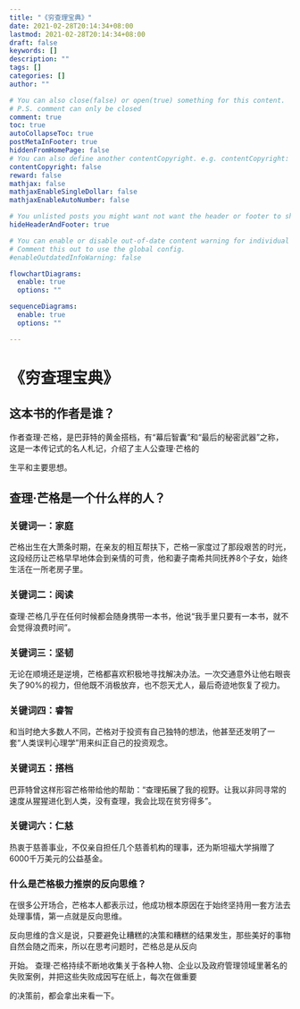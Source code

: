 ```yaml
---
title: "《穷查理宝典》"
date: 2021-02-28T20:14:34+08:00
lastmod: 2021-02-28T20:14:34+08:00
draft: false
keywords: []
description: ""
tags: []
categories: []
author: ""

# You can also close(false) or open(true) something for this content.
# P.S. comment can only be closed
comment: true
toc: true
autoCollapseToc: true
postMetaInFooter: true
hiddenFromHomePage: false
# You can also define another contentCopyright. e.g. contentCopyright: "This is another copyright."
contentCopyright: false
reward: false
mathjax: false
mathjaxEnableSingleDollar: false
mathjaxEnableAutoNumber: false

# You unlisted posts you might want not want the header or footer to show
hideHeaderAndFooter: true

# You can enable or disable out-of-date content warning for individual post.
# Comment this out to use the global config.
#enableOutdatedInfoWarning: false

flowchartDiagrams:
  enable: true
  options: ""

sequenceDiagrams: 
  enable: true
  options: ""

---
```


# 《穷查理宝典》

## 这本书的作者是谁？

  作者查理·芒格，是巴菲特的黄金搭档，有“幕后智囊”和“最后的秘密武器”之称，这是一本传记式的名人札记，介绍了主人公查理·芒格的

生平和主要思想。   

## 查理·芒格是一个什么样的人？

### 关键词一：家庭 

芒格出生在大萧条时期，在亲友的相互帮扶下，芒格一家度过了那段艰苦的时光，这段经历让芒格早早地体会到亲情的可贵，他和妻子南希共同抚养8个子女，始终生活在一所老房子里。

###  关键词二：阅读 

查理·芒格几乎在任何时候都会随身携带一本书，他说“我手里只要有一本书，就不会觉得浪费时间”。 

### 关键词三：坚韧

 无论在顺境还是逆境，芒格都喜欢积极地寻找解决办法。一次交通意外让他右眼丧失了90%的视力，但他既不消极放弃，也不怨天尤人，最后奇迹地恢复了视力。 

### 关键词四：睿智 

和当时绝大多数人不同，芒格对于投资有自己独特的想法，他甚至还发明了一套“人类误判心理学”用来纠正自己的投资观念。 

### 关键词五：搭档

 巴菲特曾这样形容芒格带给他的帮助：“查理拓展了我的视野。让我以非同寻常的速度从猩猩进化到人类，没有查理，我会比现在贫穷得多”。 

### 关键词六：仁慈 

热衷于慈善事业，不仅亲自担任几个慈善机构的理事，还为斯坦福大学捐赠了6000千万美元的公益基金。 

### 什么是芒格极力推崇的反向思维？

 在很多公开场合，芒格本人都表示过，他成功根本原因在于始终坚持用一套方法去处理事情，第一点就是反向思维。  

反向思维的含义是说，只要避免让糟糕的决策和糟糕的结果发生，那些美好的事物自然会随之而来，所以在思考问题时，芒格总是从反向

开始。  查理·芒格持续不断地收集关于各种人物、企业以及政府管理领域里著名的失败案例，并把这些失败成因写在纸上，每次在做重要

的决策前，都会拿出来看一下。